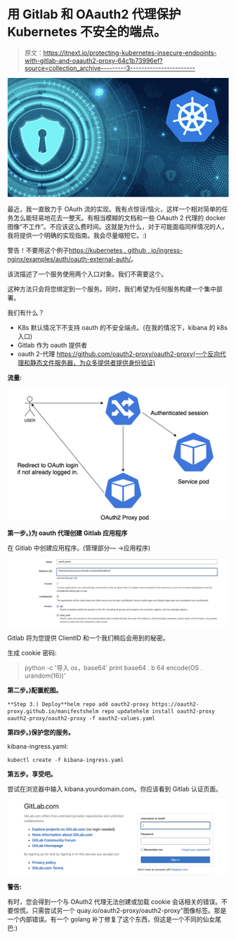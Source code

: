 # 用 Gitlab 和 OAauth2 代理保护 Kubernetes 不安全的端点。

> 原文：<https://itnext.io/protecting-kubernetes-insecure-endpoints-with-gitlab-and-oaauth2-proxy-64c1b73996ef?source=collection_archive---------3----------------------->

![](img/a3dc3b11437812025f164d9b00e332b1.png)

最近，我一直致力于 OAuth 流的实现。我有点惊讶/恼火，这样一个相对简单的任务怎么能轻易地花去一整天。有相当模糊的文档和一些 OAauth 2 代理的 docker 图像“不工作”。不应该这么费时间。这就是为什么，对于可能面临同样情况的人，我将提供一个明确的实现指南。我会尽量缩短它。:)

警告！不要用这个例子[https://kubernetes . github . io/ingress-nginx/examples/auth/oauth-external-auth/](https://kubernetes.github.io/ingress-nginx/examples/auth/oauth-external-auth/)。

该流描述了一个服务使用两个入口对象。我们不需要这个。

这种方法只会将您绑定到一个服务。同时，我们希望为任何服务构建一个集中部署。

我们有什么？

*   K8s 默认情况下不支持 oauth 的不安全端点。(在我的情况下，kibana 的 k8s 入口)
*   Gitlab 作为 oauth 提供者
*   oauth 2-代理 https://github.com/oauth2-proxy/oauth2-proxy(一个反向代理和静态文件服务器，为众多提供者提供身份验证)

**流量:**

![](img/5997ec283fdf0e14d6acac28ba0d46ab.png)

**第一步。)为 oauth 代理创建 Gitlab 应用程序**

在 Gitlab 中创建应用程序。(管理部分— ->应用程序)

![](img/a9b7613e67d8483ec67ba845f0e6145e.png)

Gitlab 将为您提供 ClientID 和一个我们稍后会用到的秘密。

生成 cookie 密码:

> python -c '导入 os，base64' print base64 . b 64 encode(OS . urandom(16))'

**第二步。)配置舵图。**

```
**Step 3.) Deploy**helm repo add oauth2-proxy https://oauth2-proxy.github.io/manifestshelm repo updatehelm install oauth2-proxy oauth2-proxy/oauth2-proxy -f oauth2-values.yaml 
```

**第四步。)保护您的服务。**

kibana-ingress.yaml:

```
kubectl create -f kibana-ingress.yaml
```

**第五步。享受吧。**

尝试在浏览器中输入 kibana.yourdomain.com。你应该看到 Gitlab 认证页面。

![](img/fcb5cc6fc73e94d13f4266f1a4e4207a.png)

**警告:**

有时，您会得到一个与 OAuth2 代理无法创建或加载 cookie 会话相关的错误。不要惊慌。只需尝试另一个 quay.io/oauth2-proxy/oauth2-proxy"图像标签。那是一个内部错误。有一个 golang 补丁修复了这个东西，但这是一个不同的仙女尾巴:)